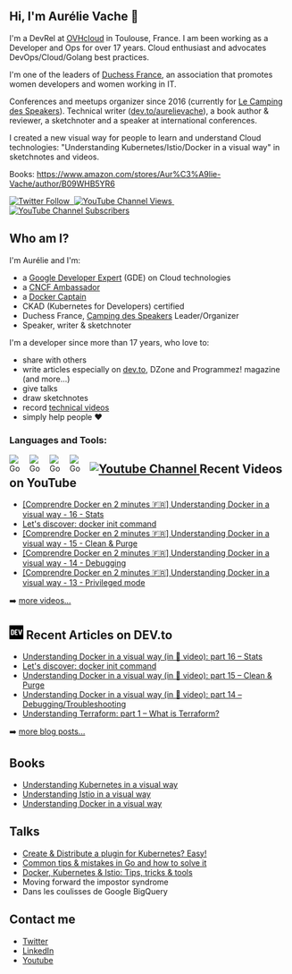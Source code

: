 ## Hi, I'm Aurélie Vache 👋

I'm a DevRel at [OVHcloud](https://www.ovhcloud.com/fr/) in Toulouse, France.
I am been working as a Developer and Ops for over 17 years. Cloud enthusiast and advocates DevOps/Cloud/Golang best practices. 

I'm one of the leaders of [Duchess France](https://www.duchess-france.org/), an association that promotes women developers and women working in IT.

Conferences and meetups organizer since 2016 (currently for [Le Camping des Speakers](https://camping-speakers.fr/)). Technical writer ([dev.to/aurelievache](https://dev.to/aurelievache/)), a book author & reviewer, a sketchnoter and a speaker at international conferences.

I created a new visual way for people to learn and understand Cloud technologies: "Understanding Kubernetes/Istio/Docker in a visual way" in sketchnotes and videos.

Books: https://www.amazon.com/stores/Aur%C3%A9lie-Vache/author/B09WHB5YR6

<a href="https://twitter.com/aurelievache"><img alt="Twitter Follow" src="https://img.shields.io/twitter/follow/aurelievache?label=Twitter&style=for-the-badge&logo=twitter&color=1DA1F2"> &nbsp;<a href="https://www.youtube.com/c/AurelieVache"><img alt="YouTube Channel Views" src="https://img.shields.io/youtube/channel/views/UCrRk0kOP58lBMl9B8ZS8Vlg?style=for-the-badge&logo=youtube&label=YOUTUBE VIEWS">&nbsp;<img alt="YouTube Channel Subscribers" src="https://img.shields.io/youtube/channel/subscribers/UCrRk0kOP58lBMl9B8ZS8Vlg?style=for-the-badge&logo=youtube&label=YOUTUBE"></a>

## Who am I?

I'm Aurélie and I'm:

* a [Google Developer Expert](https://developers.google.com/community/experts/directory) (GDE) on Cloud technologies
* a [CNCF Ambassador](https://www.cncf.io/people/ambassadors/)
* a [Docker Captain](https://www.docker.com/community/captains/)
* CKAD (Kubernetes for Developers) certified
* Duchess France, [Camping des Speakers](https://camping-speakers.fr/) Leader/Organizer
* Speaker, writer & sketchnoter

I'm a developer since more than 17 years, who love to:
* share with others
* write articles especially on [dev.to](https://dev.to/aurelievache), DZone and Programmez! magazine (and more...)
* give talks
* draw sketchnotes
* record [technical videos](https://www.youtube.com/channel/UCrRk0kOP58lBMl9B8ZS8Vlg)
* simply help people ❤️

### Languages and Tools:

<img align="left" alt="Go" width="26px" src="https://cdn.jsdelivr.net/gh/devicons/devicon/icons/go/go-original.svg" style="padding-right:10px;" />
<img align="left" alt="Go" width="26px" src="https://cdn.jsdelivr.net/gh/devicons/devicon/icons/docker/docker-original.svg" style="padding-right:10px;" />
<img align="left" alt="Go" width="26px" src="https://cdn.jsdelivr.net/npm/simple-icons@3.13.0/icons/kubernetes.svg" style="padding-right:10px;" />
<img align="left" alt="Go" width="26px" src="https://cdn.jsdelivr.net/npm/simple-icons@3.13.0/icons/terraform.svg" style="padding-right:10px;" />

 ## <a href="https://www.youtube.com/channel/UCrRk0kOP58lBMl9B8ZS8Vlg"><img src="https://cdn.worldvectorlogo.com/logos/youtube-icon.svg" title="YouTube ChannelDocker" alt="Youtube Channel" width="30"/> </a>Recent Videos on YouTube
 
<!-- YOUTUBE-VIDEOS-LIST:START -->
- [[Comprendre Docker en 2 minutes 🇫🇷] Understanding Docker in a visual way - 16 - Stats](https://www.youtube.com/watch?v=IKMedfrGVnE)
- [Let's discover: docker init command](https://www.youtube.com/watch?v=9CDnTW_uIOM)
- [[Comprendre Docker en 2 minutes 🇫🇷] Understanding Docker in a visual way - 15 - Clean & Purge](https://www.youtube.com/watch?v=jUNBCkTamWY)
- [[Comprendre Docker en 2 minutes 🇫🇷] Understanding Docker in a visual way - 14 - Debugging](https://www.youtube.com/watch?v=TomCU4RHJCY)
- [[Comprendre Docker en 2 minutes 🇫🇷] Understanding Docker in a visual way - 13 - Privileged mode](https://www.youtube.com/watch?v=x_ID_D96GLM)
<!-- YOUTUBE-VIDEOS-LIST:END -->

➡️ [more videos...](https://www.youtube.com/c/AurelieVache)
  
## <a href="https://dev.to/aurelievache"><img src="https://github.com/FrancescoXX/FrancescoXX/blob/main/dev-black.png" title="DEV" alt="DEV" width="25"/></a> Recent Articles on DEV.to

<!-- BLOG-POST-LIST:START -->
- [Understanding Docker in a visual way &lpar;in 🎥 video&rpar;: part 16 – Stats](https://dev.to/aurelievache/understanding-docker-in-a-visual-way-in-video-part-16-stats-o51)
- [Let&#39;s discover: docker init command](https://dev.to/aurelievache/lets-discover-docker-init-command-3cef)
- [Understanding Docker in a visual way &lpar;in 🎥 video&rpar;: part 15 – Clean &amp; Purge](https://dev.to/aurelievache/understanding-docker-in-a-visual-way-in-video-part-15-clean-purge-1c07)
- [Understanding Docker in a visual way &lpar;in 🎥 video&rpar;: part 14 – Debugging/Troubleshooting](https://dev.to/aurelievache/understanding-docker-in-a-visual-way-in-video-part-14-debuggingtroubleshooting-5817)
- [Understanding Terraform: part 1 – What is Terraform?](https://dev.to/aurelievache/understanding-terraform-part-1-what-is-terraform-55ie)
<!-- BLOG-POST-LIST:END -->

➡️ [more blog posts...](https://dev.to/aurelievache/)
 
## Books

* [Understanding Kubernetes in a visual way](https://gumroad.com/aurelievache#uCxcr)
* [Understanding Istio in a visual way](https://gumroad.com/aurelievache#vJYhM)
* [Understanding Docker in a visual way](https://gumroad.com/aurelievache#YTLzM)

## Talks

* [Create & Distribute a plugin for Kubernetes? Easy!](http://bit.ly/kubernetes-plugin-krew)
* [Common tips & mistakes in Go and how to solve it](https://docs.google.com/presentation/d/1RIzB0mW7XbaoarZVoRQREPE4ZBEY9wsbaGE97Ju6G-U/)
* [Docker, Kubernetes & Istio: Tips, tricks & tools](http://bit.ly/docker-k8s-Istio-tips-tricks)
* Moving forward the impostor syndrome
* Dans les coulisses de Google BigQuery

## Contact me

* [Twitter](https://twitter.com/aurelievache)
* [LinkedIn](https://www.linkedin.com/in/aurelievache/)
* [Youtube](https://www.youtube.com/channel/UCrRk0kOP58lBMl9B8ZS8Vlg)
